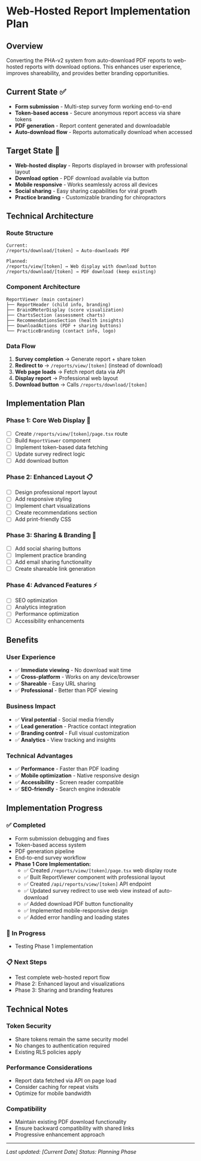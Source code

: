 # Web-Hosted Report Implementation Plan

## Overview

Converting the PHA-v2 system from auto-download PDF reports to web-hosted reports with download options. This enhances user experience, improves shareability, and provides better branding opportunities.

## Current State ✅

- **Form submission** - Multi-step survey form working end-to-end
- **Token-based access** - Secure anonymous report access via share tokens
- **PDF generation** - Report content generated and downloadable
- **Auto-download flow** - Reports automatically download when accessed

## Target State 🎯

- **Web-hosted display** - Reports displayed in browser with professional layout
- **Download option** - PDF download available via button
- **Mobile responsive** - Works seamlessly across all devices
- **Social sharing** - Easy sharing capabilities for viral growth
- **Practice branding** - Customizable branding for chiropractors

## Technical Architecture

### Route Structure

```
Current:
/reports/download/[token] → Auto-downloads PDF

Planned:
/reports/view/[token] → Web display with download button
/reports/download/[token] → PDF download (keep existing)
```

### Component Architecture

```
ReportViewer (main container)
├── ReportHeader (child info, branding)
├── BrainOMeterDisplay (score visualization)
├── ChartsSection (assessment charts)
├── RecommendationsSection (health insights)
├── DownloadActions (PDF + sharing buttons)
└── PracticeBranding (contact info, logo)
```

### Data Flow

1. **Survey completion** → Generate report + share token
2. **Redirect to** → `/reports/view/[token]` (instead of download)
3. **Web page loads** → Fetch report data via API
4. **Display report** → Professional web layout
5. **Download button** → Calls `/reports/download/[token]`

## Implementation Plan

### Phase 1: Core Web Display 🚧

- [ ] Create `/reports/view/[token]/page.tsx` route
- [ ] Build `ReportViewer` component
- [ ] Implement token-based data fetching
- [ ] Update survey redirect logic
- [ ] Add download button

### Phase 2: Enhanced Layout 📋

- [ ] Design professional report layout
- [ ] Add responsive styling
- [ ] Implement chart visualizations
- [ ] Create recommendations section
- [ ] Add print-friendly CSS

### Phase 3: Sharing & Branding 🎨

- [ ] Add social sharing buttons
- [ ] Implement practice branding
- [ ] Add email sharing functionality
- [ ] Create shareable link generation

### Phase 4: Advanced Features ⚡

- [ ] SEO optimization
- [ ] Analytics integration
- [ ] Performance optimization
- [ ] Accessibility enhancements

## Benefits

### User Experience

- ✅ **Immediate viewing** - No download wait time
- ✅ **Cross-platform** - Works on any device/browser
- ✅ **Shareable** - Easy URL sharing
- ✅ **Professional** - Better than PDF viewing

### Business Impact

- ✅ **Viral potential** - Social media friendly
- ✅ **Lead generation** - Practice contact integration
- ✅ **Branding control** - Full visual customization
- ✅ **Analytics** - View tracking and insights

### Technical Advantages

- ✅ **Performance** - Faster than PDF loading
- ✅ **Mobile optimization** - Native responsive design
- ✅ **Accessibility** - Screen reader compatible
- ✅ **SEO-friendly** - Search engine indexable

## Implementation Progress

### ✅ Completed

- Form submission debugging and fixes
- Token-based access system
- PDF generation pipeline
- End-to-end survey workflow
- **Phase 1 Core Implementation:**
  - ✅ Created `/reports/view/[token]/page.tsx` web display route
  - ✅ Built ReportViewer component with professional layout
  - ✅ Created `/api/reports/view/[token]` API endpoint
  - ✅ Updated survey redirect to use web view instead of auto-download
  - ✅ Added download PDF button functionality
  - ✅ Implemented mobile-responsive design
  - ✅ Added error handling and loading states

### 🚧 In Progress

- Testing Phase 1 implementation

### 📋 Next Steps

- Test complete web-hosted report flow
- Phase 2: Enhanced layout and visualizations
- Phase 3: Sharing and branding features

## Technical Notes

### Token Security

- Share tokens remain the same security model
- No changes to authentication required
- Existing RLS policies apply

### Performance Considerations

- Report data fetched via API on page load
- Consider caching for repeat visits
- Optimize for mobile bandwidth

### Compatibility

- Maintain existing PDF download functionality
- Ensure backward compatibility with shared links
- Progressive enhancement approach

---

_Last updated: [Current Date]_
_Status: Planning Phase_

